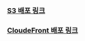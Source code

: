 ### [S3 배포 링크](http://soominss-buket.s3-website.ap-northeast-2.amazonaws.com/)
### [CloudeFront 배포 링크](https://d3jxcj7xvwc1i5.cloudfront.net)
